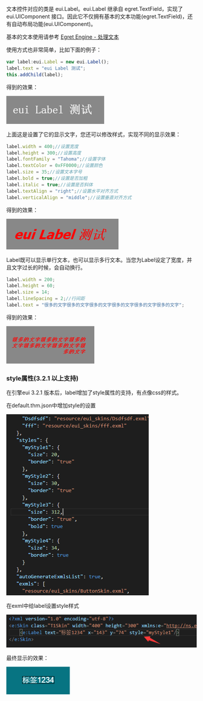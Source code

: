 文本控件对应的类是 eui.Label。eui.Label 继承自 egret.TextField，实现了 eui.UIComponent 接口。因此它不仅拥有基本的文本功能(egret.TextField)，还有自动布局功能(eui.UIComponent)。

基本的文本使用请参考 [Egret Engine - 处理文本](../../../../Engine2D/textField/createText/README.md)

使用方式也非常简单，比如下面的例子：
```  TypeScript
var label:eui.Label = new eui.Label();
label.text = "eui Label 测试";
this.addChild(label);
```
得到的效果：

![](560154d02a353.png)

上面这是设置了它的显示文字，您还可以修改样式，实现不同的显示效果：

```  TypeScript
label.width = 400;//设置宽度
label.height = 300;//设置高度
label.fontFamily = "Tahoma";//设置字体
label.textColor = 0xFF0000;//设置颜色
label.size = 35;//设置文本字号
label.bold = true;//设置是否加粗
label.italic = true;//设置是否斜体
label.textAlign = "right";//设置水平对齐方式
label.verticalAlign = "middle";//设置垂直对齐方式
```
得到的效果：

![](560154da0bf2f.png)

Label既可以显示单行文本，也可以显示多行文本。当您为Label设定了宽度，并且文字过长的时候，会自动换行。
```  TypeScript
label.width = 200;
label.height = 60;
label.size = 14;
label.lineSpacing = 2;//行间距
label.text = "很多的文字很多的文字很多的文字很多的文字很多的文字很多的文字";
```
得到的效果：

![](560154ede9474.png)

### style属性(3.2.1 以上支持)
在引擎eui 3.2.1 版本后，label增加了style属性的支持，有点像css的样式。

在default.thm.json中增加style的设置

![](thmjson.png)

在exml中给label设置style样式

![](exmlstyle.png)

最终显示的效果：

![](preview.png)


